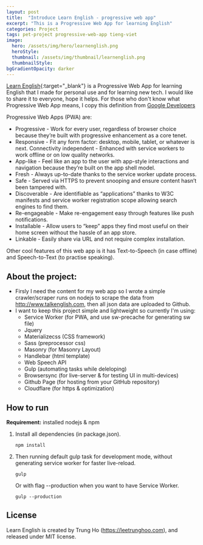 ```yaml
---
layout: post
title:  "Introduce Learn English - progressive web app"
excerpt: "This is a Progressive Web App for learning English"
categories: Project
tags: pet-project progressive-web-app tieng-viet
image:
  hero: /assets/img/hero/learnenglish.png
  heroStyle: 
  thumbnail: /assets/img/thumbnail/learnenglish.png
  thumbnailStyle:
bgGradientOpacity: darker
---
```


[Learn English](https://learnenglish.leetrunghoo.com){:target="_blank"} is a Progressive Web App for learning English that I made for personal use and for learning new tech. I would like to share it to everyone, hope it helps.
For those who don't know what Progressive Web App means, I copy this definition from [Google Developers](https://developers.google.com/web/fundamentals/getting-started/your-first-progressive-web-app/)

Progressive Web Apps (PWA) are:

- Progressive - Work for every user, regardless of browser choice because they’re built with progressive enhancement as a core tenet.
- Responsive - Fit any form factor: desktop, mobile, tablet, or whatever is next.
Connectivity independent - Enhanced with service workers to work offline or on low quality networks.
- App-like - Feel like an app to the user with app-style interactions and navigation because they’re built on the app shell model.
- Fresh - Always up-to-date thanks to the service worker update process.
- Safe - Served via HTTPS to prevent snooping and ensure content hasn’t been tampered with.
- Discoverable - Are identifiable as “applications” thanks to W3C manifests and service worker registration scope allowing search engines to find them.
- Re-engageable - Make re-engagement easy through features like push notifications.
- Installable - Allow users to “keep” apps they find most useful on their home screen without the hassle of an app store.
- Linkable - Easily share via URL and not require complex installation.

Other cool features of this web app is it has Text-to-Speech (in case offline) and Speech-to-Text (to practise speaking).

## About the project:
- Firsly I need the content for my web app so I wrote a simple crawler/scraper runs on nodejs to scrape the data from <http://www.talkenglish.com>, then all json data are uploaded to Github.
- I want to keep this project simple and lightweight so currently I'm using: 
	- Service Worker (for PWA, and use sw-precache for generating sw file)
	- Jquery
	- Materializecss (CSS framework) 
	- Sass (preprocessor css) 
	- Masonry (for Masonry Layout)
	- Handlebar (html template)
	- Web Speech API
	- Gulp (automating tasks while deleloping)
	- Browsersync (for live-server & for testing UI in multi-devices)
	- Github Page (for hosting from your GitHub repository)
	- Cloudflare (for https & optimization) 

## How to run
__Requirement:__ installed nodejs & npm

1. Install all dependencies (in package.json).
	```
	npm install
	```

2. Then running default gulp task for development mode, without generating service worker for faster live-reload.
	```
	gulp
	```

	Or with flag --production when you want to have Service Worker.

	```
	gulp --production
	```

## License

Learn English is created by Trung Ho (<https://leetrunghoo.com>), and released under MIT license.
